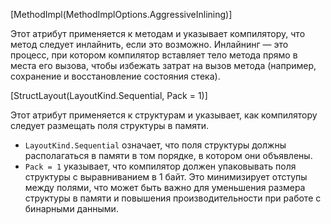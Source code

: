  [MethodImpl(MethodImplOptions.AggressiveInlining)]

Этот атрибут применяется к методам и указывает компилятору, что метод следует инлайнить, если это возможно. Инлайнинг — это процесс, при котором компилятор вставляет тело метода прямо в места его вызова, чтобы избежать затрат на вызов метода (например, сохранение и восстановление состояния стека).

[StructLayout(LayoutKind.Sequential, Pack = 1)]

Этот атрибут применяется к структурам и указывает, как компилятору следует размещать поля структуры в памяти.

- `LayoutKind.Sequential` означает, что поля структуры должны располагаться в памяти в том порядке, в котором они объявлены.
- `Pack = 1` указывает, что компилятор должен упаковывать поля структуры с выравниванием в 1 байт. Это минимизирует отступы между полями, что может быть важно для уменьшения размера структуры в памяти и повышения производительности при работе с бинарными данными.